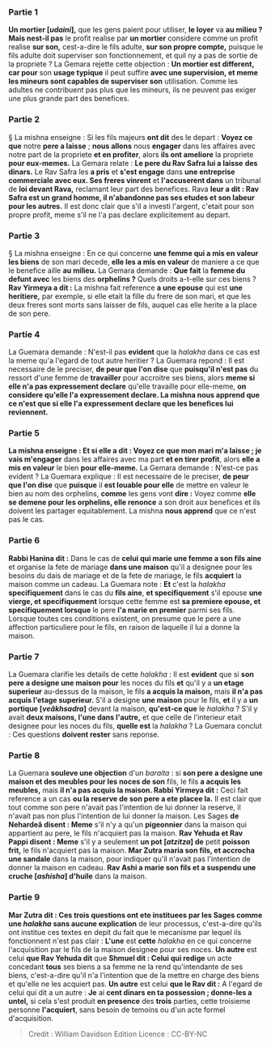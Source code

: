 
### Partie 1
<b>Un mortier [<i>udaini</i>],</b> que les gens paient pour utiliser, <b>le loyer</b> va <b>au milieu ? Mais nest-il pas</b> le profit realise par <b>un mortier</b> considere comme un profit realise <b>sur son,</b> cest-a-dire le fils adulte, <b>sur son propre compte,</b> puisque le fils adulte doit superviser son fonctionnement, et quil ny a pas de sortie de la propriete ? La Gemara rejette cette objection : <b>Un mortier est different, car pour</b> son <b>usage typique</b> il peut suffire <b>avec une supervision, et meme les mineurs sont capables de superviser son</b> utilisation. Comme les adultes ne contribuent pas plus que les mineurs, ils ne peuvent pas exiger une plus grande part des benefices.

### Partie 2
§ La mishna enseigne : Si les fils majeurs <b>ont dit</b> des le depart : <b>Voyez ce que</b> notre <b>pere a laisse</b> ; <b>nous allons</b> nous <b>engager</b> dans les affaires avec notre part de la propriete <b>et en profiter</b>, alors <b>ils ont ameliore</b> la propriete <b>pour eux-memes.</b> La Gemara relate : <b>Le pere du Rav Safra lui a laisse</b> <b>des dinars.</b> Le Rav Safra les <b>a pris</b> et <b>s'est engage</b> dans <b>une entreprise commerciale avec eux. Ses freres vinrent</b> et <b>l'accuserent dans</b> un tribunal de <b>loi devant Rava,</b> reclamant leur part des benefices. Rava <b>leur a dit : Rav Safra est un grand homme, il n'abandonne pas ses etudes et son labeur pour les autres.</b> Il est donc clair que s'il a investi l'argent, c'etait pour son propre profit, meme s'il ne l'a pas declare explicitement au depart.

### Partie 3
§ La mishna enseigne : En ce qui concerne <b>une femme qui a mis en valeur les biens</b> de son mari decede, <b>elle les a mis en valeur</b> de maniere a ce que le benefice aille <b>au milieu.</b> La Gemara demande : <b>Que fait</b> la <b>femme du defunt avec</b> les biens des <b>orphelins ?</b> Quels droits a-t-elle sur ces biens ? <b>Rav Yirmeya a dit :</b> La mishna fait reference <b>a une epouse</b> qui est <b>une heritiere,</b> par exemple, si elle etait la fille du frere de son mari, et que les deux freres sont morts sans laisser de fils, auquel cas elle herite a la place de son pere.

### Partie 4
La Guemara demande : N'est-il pas <b>evident</b> que la <i>halakha</i> dans ce cas est la meme qu'a l'egard de tout autre heritier ? La Guemara repond : Il est necessaire de le preciser, <b>de peur que l'on dise</b> que <b>puisqu'il n'est pas</b> du ressort d'une femme de <b>travailler</b> pour accroitre ses biens, alors <b>meme si elle n'a pas expressement declare</b> qu'elle travaille pour elle-meme, <b>on considere qu'elle <b>l'a expressement declare</b>. La mishna <b>nous apprend</b> que ce n'est que si elle l'a expressement declare que les benefices lui reviennent.

### Partie 5
La mishna enseigne : <b>Et si elle a dit : Voyez ce que mon mari m'a laisse ; je vais</b> m'engager</b> dans les affaires avec ma part <b>et en tirer profit</b>, alors <b>elle a mis en valeur</b> le bien <b>pour elle-meme.</b> La Gemara demande : N'est-ce pas evident ? La Guemara explique : Il est necessaire de le preciser, <b>de peur que l'on dise</b> que <b>puisque</b> il <b>est louable pour elle</b> de mettre en valeur le bien au nom des orphelins, <b>comme</b> les gens vont <b>dire :</b> Voyez comme <b>elle se demene pour les orphelins, elle renonce</b> a son droit aux benefices et ils doivent les partager equitablement. La mishna <b>nous apprend</b> que ce n'est pas le cas.

### Partie 6
<b>Rabbi Hanina dit :</b> Dans le cas de <b>celui qui marie une femme a son fils aine</b> et organise la fete de mariage <b>dans une maison</b> qu'il a designee pour les besoins du dais de mariage et de la fete de mariage, le fils <b>acquiert</b> la maison comme un cadeau. La Guemara note : <b>Et</b> c'est la <i>halakha</i> <b>specifiquement</b> dans le cas du <b>fils aine</b>, <b>et specifiquement</b> s'il epouse <b>une vierge, et specifiquement</b> lorsque cette femme est <b>sa premiere epouse, et specifiquement lorsque</b> le pere <b>l'a marie en premier</b> parmi ses fils. Lorsque toutes ces conditions existent, on presume que le pere a une affection particuliere pour le fils, en raison de laquelle il lui a donne la maison.

### Partie 7
La Guemara clarifie les details de cette <i>halakha</i> : Il est <b>evident</b> que si <b>son pere a designe une maison pour</b> les noces du fils <b>et</b> qu'il y a <b>un etage superieur</b> au-dessus de la maison, le fils <b>a acquis la maison,</b> mais <b>il n'a pas acquis l'etage superieur. </b> S'il a designe <b>une maison</b> pour le fils, <b>et</b> il y a <b>un portique [<i>veâkhsadra</i>]</b> devant la maison, <b>qu'est-ce que</b> le <i>halakha</i> ? S'il y avait <b>deux maisons, l'une dans l'autre,</b> et que celle de l'interieur etait designee pour les noces du fils, <b>quelle est</b> la <i>halakha</i> ? La Guemara conclut : Ces questions <b>doivent rester</b> sans reponse.

### Partie 8
La Guemara <b>souleve une objection</b> d'un <i>baraita</i> : si <b>son pere a designe une maison et des meubles pour les noces de son</b> fils, le fils <b>a acquis les meubles,</b> mais <b>il n'a pas acquis la maison. Rabbi Yirmeya dit :</b> Ceci fait reference a un cas <b>ou la reserve de son pere a ete placee la.</b> Il est clair que tout comme son pere n'avait pas l'intention de lui donner la reserve, il n'avait pas non plus l'intention de lui donner la maison. Les Sages <b>de Nehardeâ disent : Meme</b> s'il n'y a qu'un <b>pigeonnier</b> dans la maison qui appartient au pere, le fils n'acquiert pas la maison. <b>Rav Yehuda et Rav Pappi disent : Meme</b> s'il y a seulement <b>un pot [<i>atzitza</i>] de</b> petit <b>poisson frit,</b> le fils n'acquiert pas la maison. <b>Mar Zutra maria son fils, et accrocha une sandale</b> dans la maison, pour indiquer qu'il n'avait pas l'intention de donner la maison en cadeau. <b>Rav Ashi a marie son fils et a suspendu une cruche [<i>ashisha</i>] d'huile</b> dans la maison.

### Partie 9
<b>Mar Zutra dit : Ces trois questions ont ete instituees par les Sages comme une <i>halakha</i> sans aucune explication</b> de leur processus, c'est-a-dire qu'ils ont institue ces textes en depit du fait que le mecanisme par lequel ils fonctionnent n'est pas clair : <b>L'une</b> est <b>cette</b> <i>halakha</i> en ce qui concerne l'acquisition par le fils de la maison designee pour ses noces. <b>Un autre</b> est celui <b>que Rav Yehuda dit</b> que <b>Shmuel dit : Celui qui redige</b> un acte concedant <b>tous</b> ses biens a sa femme ne la rend qu'intendante</b> de ses biens, c'est-a-dire qu'il n'a l'intention que de la mettre en charge des biens et qu'elle ne les acquiert pas. <b>Un autre</b> est celui <b>que le Rav dit :</b> A l'egard de celui qui dit a un autre : <b>Je</b> ai <b>cent dinars en ta possession ; donne-les a untel,</b> si cela s'est produit <b>en presence</b> des <b>trois</b> parties, cette troisieme personne <b>l'acquiert</b>, sans besoin de temoins ou d'un acte formel d'acquisition.

>Credit : William Davidson Edition
>Licence : CC-BY-NC